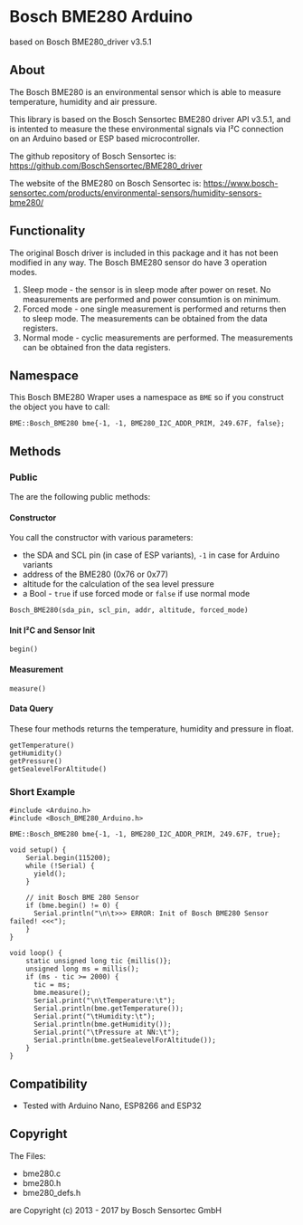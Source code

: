 # Bosch BME280 Arduino
based on Bosch BME280_driver v3.5.1

## About
The Bosch BME280 is an environmental sensor which is able to measure temperature, humidity and air pressure.

This library is based on the Bosch Sensortec BME280 driver API v3.5.1, and is intented to measure the these environmental signals via I²C connection on an Arduino based or ESP based microcontroller.

The github repository of Bosch Sensortec is: https://github.com/BoschSensortec/BME280_driver

The website of the BME280 on Bosch Sensortec is: https://www.bosch-sensortec.com/products/environmental-sensors/humidity-sensors-bme280/

## Functionality
The original Bosch driver is included in this package and it has not been modified in any way.
The Bosch BME280 sensor do have 3 operation modes.
1. Sleep mode - the sensor is in sleep mode after power on reset. No measurements are performed and power consumtion is on minimum.
2. Forced mode - one single measurement is performed and returns then to sleep mode. The measurements can be obtained from the data registers.
3. Normal mode - cyclic measurements are performed. The measurements can be obtained fron the data registers.

## Namespace
This Bosch BME280 Wraper uses a namespace as `BME` so if you construct the object you have to call:
```
BME::Bosch_BME280 bme{-1, -1, BME280_I2C_ADDR_PRIM, 249.67F, false};
```

## Methods
### Public
The are the following public methods:

#### Constructor
You call the constructor with various parameters:
* the SDA and SCL pin (in case of ESP variants), `-1` in case for Arduino variants
* address of the BME280 (0x76 or 0x77)
* altitude for the calculation of the sea level pressure
* a Bool - `true` if use forced mode or `false` if use normal mode
```
Bosch_BME280(sda_pin, scl_pin, addr, altitude, forced_mode)
```
#### Init I²C and Sensor Init
```
begin()
```
#### Measurement
```
measure()
```
#### Data Query
These four methods returns the temperature, humidity and pressure in float.
```
getTemperature()
getHumidity()
getPressure()
getSealevelForAltitude()
```
### Short Example
```
#include <Arduino.h>
#include <Bosch_BME280_Arduino.h>

BME::Bosch_BME280 bme{-1, -1, BME280_I2C_ADDR_PRIM, 249.67F, true};

void setup() {
    Serial.begin(115200);
    while (!Serial) {
      yield();
    }

    // init Bosch BME 280 Sensor
    if (bme.begin() != 0) {
      Serial.println("\n\t>>> ERROR: Init of Bosch BME280 Sensor failed! <<<");
    }
}

void loop() {
    static unsigned long tic {millis()};
    unsigned long ms = millis();
    if (ms - tic >= 2000) {
      tic = ms;
      bme.measure();
      Serial.print("\n\tTemperature:\t");
      Serial.println(bme.getTemperature());
      Serial.print("\tHumidity:\t");
      Serial.println(bme.getHumidity());
      Serial.print("\tPressure at NN:\t");
      Serial.println(bme.getSealevelForAltitude());
    }
}
```


## Compatibility
* Tested with Arduino Nano, ESP8266 and ESP32

## Copyright
The Files:
* bme280.c
* bme280.h
* bme280_defs.h

are Copyright (c) 2013 - 2017 by Bosch Sensortec GmbH

